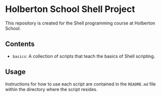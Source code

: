 # Holberton School Shell Project

This repository is created for the Shell programming course at Holberton School.

## Contents

- `basics`: A collection of scripts that teach the basics of Shell scripting.

## Usage

Instructions for how to use each script are contained in the `README.md` file within the directory where the script resides.

